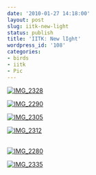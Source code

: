 ```yaml
---
date: '2010-01-27 14:18:00'
layout: post
slug: iitk-new-light
status: publish
title: 'IITK: New lIght'
wordpress_id: '108'
categories:
- birds
- iitk
- Pic
---
```


[![IMG_2328](http://farm5.static.flickr.com/4015/4308780368_16f730c596_b.jpg)](http://www.flickr.com/photos/46977914@N06/4308780368/)  
  
[![IMG_2290](http://farm5.static.flickr.com/4061/4308040647_8a8f20f0b9_b.jpg)](http://www.flickr.com/photos/46977914@N06/4308040647/)  
  
[![IMG_2305](http://farm5.static.flickr.com/4018/4308780016_05607bf6d5_b.jpg)](http://www.flickr.com/photos/46977914@N06/4308780016/)  
  
[](http://www.flickr.com/photos/46977914@N06/4308040881/)  
  
[![IMG_2312](http://farm5.static.flickr.com/4010/4308040881_3d814106c1_b.jpg)](http://www.flickr.com/photos/46977914@N06/4308040881/)  
  
[](http://www.flickr.com/photos/46977914@N06/4308041099/)  
[![IMG_2280](http://farm3.static.flickr.com/2719/4308041099_5237ab6e7d_b.jpg)](http://www.flickr.com/photos/46977914@N06/4308041099/)  
  
[![IMG_2335](http://farm3.static.flickr.com/2699/4308041009_7b0b9db50e_b.jpg)](http://www.flickr.com/photos/46977914@N06/4308041009/)
